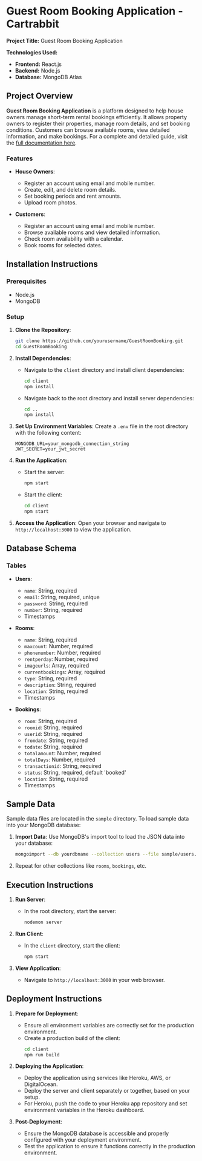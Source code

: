 # Guest Room Booking Application - Cartrabbit

**Project Title:** Guest Room Booking Application

**Technologies Used:** 
- **Frontend:** React.js
- **Backend:** Node.js
- **Database:** MongoDB Atlas


## Project Overview

**Guest Room Booking Application** is a platform designed to help house owners manage short-term rental bookings efficiently. It allows property owners to register their properties, manage room details, and set booking conditions. Customers can browse available rooms, view detailed information, and make bookings.
For a complete and detailed guide, visit the [full documentation here](https://github.com/GKrizz/Guest_room_booking_application/blob/main/client/README.md).

### Features

- **House Owners**:
  - Register an account using email and mobile number.
  - Create, edit, and delete room details.
  - Set booking periods and rent amounts.
  - Upload room photos.

- **Customers**:
  - Register an account using email and mobile number.
  - Browse available rooms and view detailed information.
  - Check room availability with a calendar.
  - Book rooms for selected dates.

## Installation Instructions

### Prerequisites

- Node.js
- MongoDB

### Setup

1. **Clone the Repository**:
   ```bash
   git clone https://github.com/yourusername/GuestRoomBooking.git
   cd GuestRoomBooking
   ```

2. **Install Dependencies**:
   - Navigate to the `client` directory and install client dependencies:
     ```bash
     cd client
     npm install
     ```
   - Navigate back to the root directory and install server dependencies:
     ```bash
     cd ..
     npm install
     ```

3. **Set Up Environment Variables**:
   Create a `.env` file in the root directory with the following content:
   ```env
   MONGODB_URL=your_mongodb_connection_string
   JWT_SECRET=your_jwt_secret
   ```

4. **Run the Application**:
   - Start the server:
     ```bash
     npm start
     ```
   - Start the client:
     ```bash
     cd client
     npm start
     ```

5. **Access the Application**:
   Open your browser and navigate to `http://localhost:3000` to view the application.

## Database Schema

### Tables

- **Users**:
  - `name`: String, required
  - `email`: String, required, unique
  - `password`: String, required
  - `number`: String, required
  - Timestamps

- **Rooms**:
  - `name`: String, required
  - `maxcount`: Number, required
  - `phonenumber`: Number, required
  - `rentperday`: Number, required
  - `imageurls`: Array, required
  - `currentbookings`: Array, required
  - `type`: String, required
  - `description`: String, required
  - `location`: String, required
  - Timestamps

- **Bookings**:
  - `room`: String, required
  - `roomid`: String, required
  - `userid`: String, required
  - `fromdate`: String, required
  - `todate`: String, required
  - `totalamount`: Number, required
  - `totalDays`: Number, required
  - `transactionid`: String, required
  - `status`: String, required, default 'booked'
  - `location`: String, required
  - Timestamps

## Sample Data

Sample data files are located in the `sample` directory. To load sample data into your MongoDB database:

1. **Import Data**:
   Use MongoDB's import tool to load the JSON data into your database:
   ```bash
   mongoimport --db yourdbname --collection users --file sample/users.json
   ```

2. Repeat for other collections like `rooms`, `bookings`, etc.

## Execution Instructions

1. **Run Server**:
   - In the root directory, start the server:
     ```bash
     nodemon server
     ```

2. **Run Client**:
   - In the `client` directory, start the client:
     ```bash
     npm start
     ```

3. **View Application**:
   - Navigate to `http://localhost:3000` in your web browser.

## Deployment Instructions

1. **Prepare for Deployment**:
   - Ensure all environment variables are correctly set for the production environment.
   - Create a production build of the client:
     ```bash
     cd client
     npm run build
     ```

2. **Deploying the Application**:
   - Deploy the application using services like Heroku, AWS, or DigitalOcean.
   - Deploy the server and client separately or together, based on your setup.
   - For Heroku, push the code to your Heroku app repository and set environment variables in the Heroku dashboard.

3. **Post-Deployment**:
   - Ensure the MongoDB database is accessible and properly configured with your deployment environment.
   - Test the application to ensure it functions correctly in the production environment.


